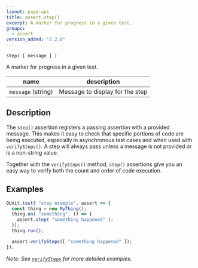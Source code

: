 ```yaml
---
layout: page-api
title: assert.step()
excerpt: A marker for progress in a given test.
groups:
  - assert
version_added: "2.2.0"
---
```


`step( [ message ] )`

A marker for progress in a given test.

| name | description |
|------|-------------|
| `message` (string) | Message to display for the step |

## Description

The `step()` assertion registers a passing assertion with a provided message. This makes it easy to check that specific portions of code are being executed, especially in asynchronous test cases and when used with `verifySteps()`. A step will always pass unless a message is not provided or is a non-string value.

Together with the `verifySteps()` method, `step()` assertions give you an easy way to verify both the count and order of code execution.

## Examples

```js
QUnit.test( "step example", assert => {
  const thing = new MyThing();
  thing.on( "something", () => {
    assert.step( "something happened" );
  });
  thing.run();

  assert.verifySteps([ "something happened" ]);
});
```

_Note: See [`verifySteps`](./verifySteps.md) for more detailed examples._
